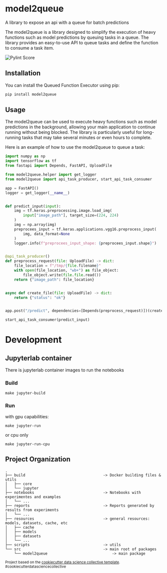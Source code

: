 model2queue
==============================

A library to expose an api with a queue for batch predictions

The model2queue is a library designed to simplify the execution of heavy functions such as model predictions by queuing tasks in a queue. The library provides an easy-to-use API to queue tasks and define the function to consume a task item.

![Pylint Score](https://img.shields.io/badge/Pylint%20Score-4.70%2F10-brightgreen)


## Installation
You can install the Queued Function Executor using pip:

```python
pip install model2queue
```

## Usage
The model2queue can be used to execute heavy functions such as model predictions in the background, allowing your main application to continue running without being blocked. The library is particularly useful for long-running tasks that may take several minutes or even hours to complete.

Here is an example of how to use the model2queue to queue a task:

```python
import numpy as np
import tensorflow as tf
from fastapi import Depends, FastAPI, UploadFile

from model2queue.helper import get_logger
from model2queue import api_task_producer, start_api_task_consumer

app = FastAPI()
logger = get_logger(__name__)


def predict_input(input):
    img = tf.keras.preprocessing.image.load_img(
        input["image_path"], target_size=(224, 224)
    )
    img = np.array(img)
    preprocees_input = tf.keras.applications.vgg16.preprocess_input(
        img, data_format=None
    )
    logger.info(f"preprocees_input_shape: {preprocees_input.shape}")


@api_task_producer()
def preprocess_request(file: UploadFile) -> dict:
    file_location = f"/tmp/{file.filename}"
    with open(file_location, "wb+") as file_object:
        file_object.write(file.file.read())
    return {"image_path": file_location}


async def create_file(file: UploadFile) -> dict:
    return {"status": "ok"}


app.post("/predict", dependencies=[Depends(preprocess_request)])(create_file)

start_api_task_consumer(predict_input)

```

# Development
## Jupyterlab container
There is jupyterlab container images to run the notebooks
### Build
```make jupyter-build```

### Run
with gpu capabilities:

```make jupyter-run```

or cpu only

```make jupyter-run-cpu```

Project Organization
------------

```
.
├── build                                   -> Docker building files & utils
│   ├── core
│   └── jupyter
├── notebooks                               -> Notebooks with experimentes and examples
│   └── ...
├── reports                                 -> Reports generated by results from experiments
│   └── ...
├── resources                               -> general resources: models, datasets, cache, etc
│   ├── cache
│   ├── models
│   ├── datasets
│   └── ...
├── scripts                                 -> utils
└── src                                     -> main root of packages
    └── model2queue                             -> main package
```


<p><small>Project based on the <a target="_blank" href="https://github.collective.com/DataScience/project-scaffolding/">cookiecutter data science collective template</a>. #cookiecutterdatasciencecollective</small></p>
